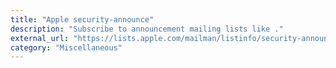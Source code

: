 ```yaml
---
title: "Apple security-announce"
description: "Subscribe to announcement mailing lists like ."
external_url: "https://lists.apple.com/mailman/listinfo/security-announce"
category: "Miscellaneous"
---
```

